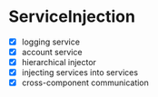# ServiceInjection

- [x] logging service
- [x] account service
- [x] hierarchical injector
- [x] injecting services into services
- [x] cross-component communication
